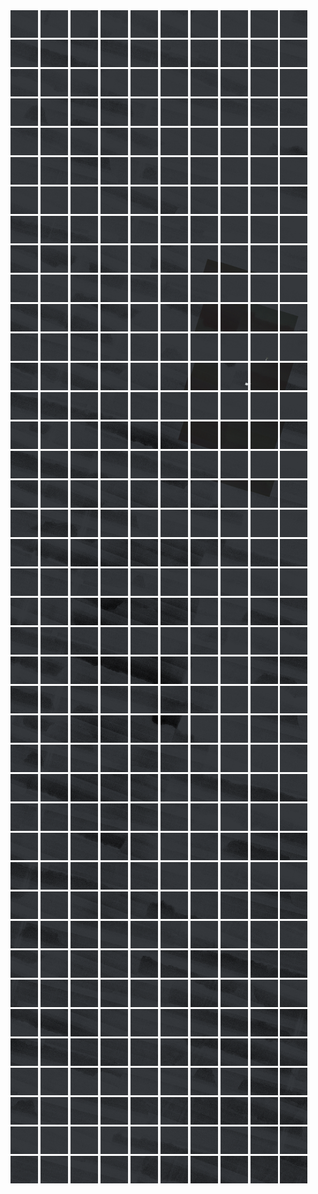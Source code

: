 <html>
<div>
<img src="https://github.com/HakkaTjakka/NL_TILE_MAP/blob/main/18/627/-1065/r.6270.-10650.png" height="44" width="44">
<img src="https://github.com/HakkaTjakka/NL_TILE_MAP/blob/main/18/627/-1065/r.6271.-10650.png" height="44" width="44">
<img src="https://github.com/HakkaTjakka/NL_TILE_MAP/blob/main/18/627/-1065/r.6272.-10650.png" height="44" width="44">
<img src="https://github.com/HakkaTjakka/NL_TILE_MAP/blob/main/18/627/-1065/r.6273.-10650.png" height="44" width="44">
<img src="https://github.com/HakkaTjakka/NL_TILE_MAP/blob/main/18/627/-1065/r.6274.-10650.png" height="44" width="44">
<img src="https://github.com/HakkaTjakka/NL_TILE_MAP/blob/main/18/627/-1065/r.6275.-10650.png" height="44" width="44">
<img src="https://github.com/HakkaTjakka/NL_TILE_MAP/blob/main/18/627/-1065/r.6276.-10650.png" height="44" width="44">
<img src="https://github.com/HakkaTjakka/NL_TILE_MAP/blob/main/18/627/-1065/r.6277.-10650.png" height="44" width="44">
<img src="https://github.com/HakkaTjakka/NL_TILE_MAP/blob/main/18/627/-1065/r.6278.-10650.png" height="44" width="44">
<img src="https://github.com/HakkaTjakka/NL_TILE_MAP/blob/main/18/627/-1065/r.6279.-10650.png" height="44" width="44">
<img src="https://github.com/HakkaTjakka/NL_TILE_MAP/blob/main/18/628/-1065/r.6280.-10650.png" height="44" width="44">
<img src="https://github.com/HakkaTjakka/NL_TILE_MAP/blob/main/18/628/-1065/r.6281.-10650.png" height="44" width="44">
<img src="https://github.com/HakkaTjakka/NL_TILE_MAP/blob/main/18/628/-1065/r.6282.-10650.png" height="44" width="44">
<img src="https://github.com/HakkaTjakka/NL_TILE_MAP/blob/main/18/628/-1065/r.6283.-10650.png" height="44" width="44">
<img src="https://github.com/HakkaTjakka/NL_TILE_MAP/blob/main/18/628/-1065/r.6284.-10650.png" height="44" width="44">
<img src="https://github.com/HakkaTjakka/NL_TILE_MAP/blob/main/18/628/-1065/r.6285.-10650.png" height="44" width="44">
<img src="https://github.com/HakkaTjakka/NL_TILE_MAP/blob/main/18/628/-1065/r.6286.-10650.png" height="44" width="44">
<img src="https://github.com/HakkaTjakka/NL_TILE_MAP/blob/main/18/628/-1065/r.6287.-10650.png" height="44" width="44">
<img src="https://github.com/HakkaTjakka/NL_TILE_MAP/blob/main/18/628/-1065/r.6288.-10650.png" height="44" width="44">
<img src="https://github.com/HakkaTjakka/NL_TILE_MAP/blob/main/18/628/-1065/r.6289.-10650.png" height="44" width="44">
<br>
<img src="https://github.com/HakkaTjakka/NL_TILE_MAP/blob/main/18/627/-1065/r.6270.-10649.png" height="44" width="44">
<img src="https://github.com/HakkaTjakka/NL_TILE_MAP/blob/main/18/627/-1065/r.6271.-10649.png" height="44" width="44">
<img src="https://github.com/HakkaTjakka/NL_TILE_MAP/blob/main/18/627/-1065/r.6272.-10649.png" height="44" width="44">
<img src="https://github.com/HakkaTjakka/NL_TILE_MAP/blob/main/18/627/-1065/r.6273.-10649.png" height="44" width="44">
<img src="https://github.com/HakkaTjakka/NL_TILE_MAP/blob/main/18/627/-1065/r.6274.-10649.png" height="44" width="44">
<img src="https://github.com/HakkaTjakka/NL_TILE_MAP/blob/main/18/627/-1065/r.6275.-10649.png" height="44" width="44">
<img src="https://github.com/HakkaTjakka/NL_TILE_MAP/blob/main/18/627/-1065/r.6276.-10649.png" height="44" width="44">
<img src="https://github.com/HakkaTjakka/NL_TILE_MAP/blob/main/18/627/-1065/r.6277.-10649.png" height="44" width="44">
<img src="https://github.com/HakkaTjakka/NL_TILE_MAP/blob/main/18/627/-1065/r.6278.-10649.png" height="44" width="44">
<img src="https://github.com/HakkaTjakka/NL_TILE_MAP/blob/main/18/627/-1065/r.6279.-10649.png" height="44" width="44">
<img src="https://github.com/HakkaTjakka/NL_TILE_MAP/blob/main/18/628/-1065/r.6280.-10649.png" height="44" width="44">
<img src="https://github.com/HakkaTjakka/NL_TILE_MAP/blob/main/18/628/-1065/r.6281.-10649.png" height="44" width="44">
<img src="https://github.com/HakkaTjakka/NL_TILE_MAP/blob/main/18/628/-1065/r.6282.-10649.png" height="44" width="44">
<img src="https://github.com/HakkaTjakka/NL_TILE_MAP/blob/main/18/628/-1065/r.6283.-10649.png" height="44" width="44">
<img src="https://github.com/HakkaTjakka/NL_TILE_MAP/blob/main/18/628/-1065/r.6284.-10649.png" height="44" width="44">
<img src="https://github.com/HakkaTjakka/NL_TILE_MAP/blob/main/18/628/-1065/r.6285.-10649.png" height="44" width="44">
<img src="https://github.com/HakkaTjakka/NL_TILE_MAP/blob/main/18/628/-1065/r.6286.-10649.png" height="44" width="44">
<img src="https://github.com/HakkaTjakka/NL_TILE_MAP/blob/main/18/628/-1065/r.6287.-10649.png" height="44" width="44">
<img src="https://github.com/HakkaTjakka/NL_TILE_MAP/blob/main/18/628/-1065/r.6288.-10649.png" height="44" width="44">
<img src="https://github.com/HakkaTjakka/NL_TILE_MAP/blob/main/18/628/-1065/r.6289.-10649.png" height="44" width="44">
<br>
<img src="https://github.com/HakkaTjakka/NL_TILE_MAP/blob/main/18/627/-1065/r.6270.-10648.png" height="44" width="44">
<img src="https://github.com/HakkaTjakka/NL_TILE_MAP/blob/main/18/627/-1065/r.6271.-10648.png" height="44" width="44">
<img src="https://github.com/HakkaTjakka/NL_TILE_MAP/blob/main/18/627/-1065/r.6272.-10648.png" height="44" width="44">
<img src="https://github.com/HakkaTjakka/NL_TILE_MAP/blob/main/18/627/-1065/r.6273.-10648.png" height="44" width="44">
<img src="https://github.com/HakkaTjakka/NL_TILE_MAP/blob/main/18/627/-1065/r.6274.-10648.png" height="44" width="44">
<img src="https://github.com/HakkaTjakka/NL_TILE_MAP/blob/main/18/627/-1065/r.6275.-10648.png" height="44" width="44">
<img src="https://github.com/HakkaTjakka/NL_TILE_MAP/blob/main/18/627/-1065/r.6276.-10648.png" height="44" width="44">
<img src="https://github.com/HakkaTjakka/NL_TILE_MAP/blob/main/18/627/-1065/r.6277.-10648.png" height="44" width="44">
<img src="https://github.com/HakkaTjakka/NL_TILE_MAP/blob/main/18/627/-1065/r.6278.-10648.png" height="44" width="44">
<img src="https://github.com/HakkaTjakka/NL_TILE_MAP/blob/main/18/627/-1065/r.6279.-10648.png" height="44" width="44">
<img src="https://github.com/HakkaTjakka/NL_TILE_MAP/blob/main/18/628/-1065/r.6280.-10648.png" height="44" width="44">
<img src="https://github.com/HakkaTjakka/NL_TILE_MAP/blob/main/18/628/-1065/r.6281.-10648.png" height="44" width="44">
<img src="https://github.com/HakkaTjakka/NL_TILE_MAP/blob/main/18/628/-1065/r.6282.-10648.png" height="44" width="44">
<img src="https://github.com/HakkaTjakka/NL_TILE_MAP/blob/main/18/628/-1065/r.6283.-10648.png" height="44" width="44">
<img src="https://github.com/HakkaTjakka/NL_TILE_MAP/blob/main/18/628/-1065/r.6284.-10648.png" height="44" width="44">
<img src="https://github.com/HakkaTjakka/NL_TILE_MAP/blob/main/18/628/-1065/r.6285.-10648.png" height="44" width="44">
<img src="https://github.com/HakkaTjakka/NL_TILE_MAP/blob/main/18/628/-1065/r.6286.-10648.png" height="44" width="44">
<img src="https://github.com/HakkaTjakka/NL_TILE_MAP/blob/main/18/628/-1065/r.6287.-10648.png" height="44" width="44">
<img src="https://github.com/HakkaTjakka/NL_TILE_MAP/blob/main/18/628/-1065/r.6288.-10648.png" height="44" width="44">
<img src="https://github.com/HakkaTjakka/NL_TILE_MAP/blob/main/18/628/-1065/r.6289.-10648.png" height="44" width="44">
<br>
<img src="https://github.com/HakkaTjakka/NL_TILE_MAP/blob/main/18/627/-1065/r.6270.-10647.png" height="44" width="44">
<img src="https://github.com/HakkaTjakka/NL_TILE_MAP/blob/main/18/627/-1065/r.6271.-10647.png" height="44" width="44">
<img src="https://github.com/HakkaTjakka/NL_TILE_MAP/blob/main/18/627/-1065/r.6272.-10647.png" height="44" width="44">
<img src="https://github.com/HakkaTjakka/NL_TILE_MAP/blob/main/18/627/-1065/r.6273.-10647.png" height="44" width="44">
<img src="https://github.com/HakkaTjakka/NL_TILE_MAP/blob/main/18/627/-1065/r.6274.-10647.png" height="44" width="44">
<img src="https://github.com/HakkaTjakka/NL_TILE_MAP/blob/main/18/627/-1065/r.6275.-10647.png" height="44" width="44">
<img src="https://github.com/HakkaTjakka/NL_TILE_MAP/blob/main/18/627/-1065/r.6276.-10647.png" height="44" width="44">
<img src="https://github.com/HakkaTjakka/NL_TILE_MAP/blob/main/18/627/-1065/r.6277.-10647.png" height="44" width="44">
<img src="https://github.com/HakkaTjakka/NL_TILE_MAP/blob/main/18/627/-1065/r.6278.-10647.png" height="44" width="44">
<img src="https://github.com/HakkaTjakka/NL_TILE_MAP/blob/main/18/627/-1065/r.6279.-10647.png" height="44" width="44">
<img src="https://github.com/HakkaTjakka/NL_TILE_MAP/blob/main/18/628/-1065/r.6280.-10647.png" height="44" width="44">
<img src="https://github.com/HakkaTjakka/NL_TILE_MAP/blob/main/18/628/-1065/r.6281.-10647.png" height="44" width="44">
<img src="https://github.com/HakkaTjakka/NL_TILE_MAP/blob/main/18/628/-1065/r.6282.-10647.png" height="44" width="44">
<img src="https://github.com/HakkaTjakka/NL_TILE_MAP/blob/main/18/628/-1065/r.6283.-10647.png" height="44" width="44">
<img src="https://github.com/HakkaTjakka/NL_TILE_MAP/blob/main/18/628/-1065/r.6284.-10647.png" height="44" width="44">
<img src="https://github.com/HakkaTjakka/NL_TILE_MAP/blob/main/18/628/-1065/r.6285.-10647.png" height="44" width="44">
<img src="https://github.com/HakkaTjakka/NL_TILE_MAP/blob/main/18/628/-1065/r.6286.-10647.png" height="44" width="44">
<img src="https://github.com/HakkaTjakka/NL_TILE_MAP/blob/main/18/628/-1065/r.6287.-10647.png" height="44" width="44">
<img src="https://github.com/HakkaTjakka/NL_TILE_MAP/blob/main/18/628/-1065/r.6288.-10647.png" height="44" width="44">
<img src="https://github.com/HakkaTjakka/NL_TILE_MAP/blob/main/18/628/-1065/r.6289.-10647.png" height="44" width="44">
<br>
<img src="https://github.com/HakkaTjakka/NL_TILE_MAP/blob/main/18/627/-1065/r.6270.-10646.png" height="44" width="44">
<img src="https://github.com/HakkaTjakka/NL_TILE_MAP/blob/main/18/627/-1065/r.6271.-10646.png" height="44" width="44">
<img src="https://github.com/HakkaTjakka/NL_TILE_MAP/blob/main/18/627/-1065/r.6272.-10646.png" height="44" width="44">
<img src="https://github.com/HakkaTjakka/NL_TILE_MAP/blob/main/18/627/-1065/r.6273.-10646.png" height="44" width="44">
<img src="https://github.com/HakkaTjakka/NL_TILE_MAP/blob/main/18/627/-1065/r.6274.-10646.png" height="44" width="44">
<img src="https://github.com/HakkaTjakka/NL_TILE_MAP/blob/main/18/627/-1065/r.6275.-10646.png" height="44" width="44">
<img src="https://github.com/HakkaTjakka/NL_TILE_MAP/blob/main/18/627/-1065/r.6276.-10646.png" height="44" width="44">
<img src="https://github.com/HakkaTjakka/NL_TILE_MAP/blob/main/18/627/-1065/r.6277.-10646.png" height="44" width="44">
<img src="https://github.com/HakkaTjakka/NL_TILE_MAP/blob/main/18/627/-1065/r.6278.-10646.png" height="44" width="44">
<img src="https://github.com/HakkaTjakka/NL_TILE_MAP/blob/main/18/627/-1065/r.6279.-10646.png" height="44" width="44">
<img src="https://github.com/HakkaTjakka/NL_TILE_MAP/blob/main/18/628/-1065/r.6280.-10646.png" height="44" width="44">
<img src="https://github.com/HakkaTjakka/NL_TILE_MAP/blob/main/18/628/-1065/r.6281.-10646.png" height="44" width="44">
<img src="https://github.com/HakkaTjakka/NL_TILE_MAP/blob/main/18/628/-1065/r.6282.-10646.png" height="44" width="44">
<img src="https://github.com/HakkaTjakka/NL_TILE_MAP/blob/main/18/628/-1065/r.6283.-10646.png" height="44" width="44">
<img src="https://github.com/HakkaTjakka/NL_TILE_MAP/blob/main/18/628/-1065/r.6284.-10646.png" height="44" width="44">
<img src="https://github.com/HakkaTjakka/NL_TILE_MAP/blob/main/18/628/-1065/r.6285.-10646.png" height="44" width="44">
<img src="https://github.com/HakkaTjakka/NL_TILE_MAP/blob/main/18/628/-1065/r.6286.-10646.png" height="44" width="44">
<img src="https://github.com/HakkaTjakka/NL_TILE_MAP/blob/main/18/628/-1065/r.6287.-10646.png" height="44" width="44">
<img src="https://github.com/HakkaTjakka/NL_TILE_MAP/blob/main/18/628/-1065/r.6288.-10646.png" height="44" width="44">
<img src="https://github.com/HakkaTjakka/NL_TILE_MAP/blob/main/18/628/-1065/r.6289.-10646.png" height="44" width="44">
<br>
<img src="https://github.com/HakkaTjakka/NL_TILE_MAP/blob/main/18/627/-1065/r.6270.-10645.png" height="44" width="44">
<img src="https://github.com/HakkaTjakka/NL_TILE_MAP/blob/main/18/627/-1065/r.6271.-10645.png" height="44" width="44">
<img src="https://github.com/HakkaTjakka/NL_TILE_MAP/blob/main/18/627/-1065/r.6272.-10645.png" height="44" width="44">
<img src="https://github.com/HakkaTjakka/NL_TILE_MAP/blob/main/18/627/-1065/r.6273.-10645.png" height="44" width="44">
<img src="https://github.com/HakkaTjakka/NL_TILE_MAP/blob/main/18/627/-1065/r.6274.-10645.png" height="44" width="44">
<img src="https://github.com/HakkaTjakka/NL_TILE_MAP/blob/main/18/627/-1065/r.6275.-10645.png" height="44" width="44">
<img src="https://github.com/HakkaTjakka/NL_TILE_MAP/blob/main/18/627/-1065/r.6276.-10645.png" height="44" width="44">
<img src="https://github.com/HakkaTjakka/NL_TILE_MAP/blob/main/18/627/-1065/r.6277.-10645.png" height="44" width="44">
<img src="https://github.com/HakkaTjakka/NL_TILE_MAP/blob/main/18/627/-1065/r.6278.-10645.png" height="44" width="44">
<img src="https://github.com/HakkaTjakka/NL_TILE_MAP/blob/main/18/627/-1065/r.6279.-10645.png" height="44" width="44">
<img src="https://github.com/HakkaTjakka/NL_TILE_MAP/blob/main/18/628/-1065/r.6280.-10645.png" height="44" width="44">
<img src="https://github.com/HakkaTjakka/NL_TILE_MAP/blob/main/18/628/-1065/r.6281.-10645.png" height="44" width="44">
<img src="https://github.com/HakkaTjakka/NL_TILE_MAP/blob/main/18/628/-1065/r.6282.-10645.png" height="44" width="44">
<img src="https://github.com/HakkaTjakka/NL_TILE_MAP/blob/main/18/628/-1065/r.6283.-10645.png" height="44" width="44">
<img src="https://github.com/HakkaTjakka/NL_TILE_MAP/blob/main/18/628/-1065/r.6284.-10645.png" height="44" width="44">
<img src="https://github.com/HakkaTjakka/NL_TILE_MAP/blob/main/18/628/-1065/r.6285.-10645.png" height="44" width="44">
<img src="https://github.com/HakkaTjakka/NL_TILE_MAP/blob/main/18/628/-1065/r.6286.-10645.png" height="44" width="44">
<img src="https://github.com/HakkaTjakka/NL_TILE_MAP/blob/main/18/628/-1065/r.6287.-10645.png" height="44" width="44">
<img src="https://github.com/HakkaTjakka/NL_TILE_MAP/blob/main/18/628/-1065/r.6288.-10645.png" height="44" width="44">
<img src="https://github.com/HakkaTjakka/NL_TILE_MAP/blob/main/18/628/-1065/r.6289.-10645.png" height="44" width="44">
<br>
<img src="https://github.com/HakkaTjakka/NL_TILE_MAP/blob/main/18/627/-1065/r.6270.-10644.png" height="44" width="44">
<img src="https://github.com/HakkaTjakka/NL_TILE_MAP/blob/main/18/627/-1065/r.6271.-10644.png" height="44" width="44">
<img src="https://github.com/HakkaTjakka/NL_TILE_MAP/blob/main/18/627/-1065/r.6272.-10644.png" height="44" width="44">
<img src="https://github.com/HakkaTjakka/NL_TILE_MAP/blob/main/18/627/-1065/r.6273.-10644.png" height="44" width="44">
<img src="https://github.com/HakkaTjakka/NL_TILE_MAP/blob/main/18/627/-1065/r.6274.-10644.png" height="44" width="44">
<img src="https://github.com/HakkaTjakka/NL_TILE_MAP/blob/main/18/627/-1065/r.6275.-10644.png" height="44" width="44">
<img src="https://github.com/HakkaTjakka/NL_TILE_MAP/blob/main/18/627/-1065/r.6276.-10644.png" height="44" width="44">
<img src="https://github.com/HakkaTjakka/NL_TILE_MAP/blob/main/18/627/-1065/r.6277.-10644.png" height="44" width="44">
<img src="https://github.com/HakkaTjakka/NL_TILE_MAP/blob/main/18/627/-1065/r.6278.-10644.png" height="44" width="44">
<img src="https://github.com/HakkaTjakka/NL_TILE_MAP/blob/main/18/627/-1065/r.6279.-10644.png" height="44" width="44">
<img src="https://github.com/HakkaTjakka/NL_TILE_MAP/blob/main/18/628/-1065/r.6280.-10644.png" height="44" width="44">
<img src="https://github.com/HakkaTjakka/NL_TILE_MAP/blob/main/18/628/-1065/r.6281.-10644.png" height="44" width="44">
<img src="https://github.com/HakkaTjakka/NL_TILE_MAP/blob/main/18/628/-1065/r.6282.-10644.png" height="44" width="44">
<img src="https://github.com/HakkaTjakka/NL_TILE_MAP/blob/main/18/628/-1065/r.6283.-10644.png" height="44" width="44">
<img src="https://github.com/HakkaTjakka/NL_TILE_MAP/blob/main/18/628/-1065/r.6284.-10644.png" height="44" width="44">
<img src="https://github.com/HakkaTjakka/NL_TILE_MAP/blob/main/18/628/-1065/r.6285.-10644.png" height="44" width="44">
<img src="https://github.com/HakkaTjakka/NL_TILE_MAP/blob/main/18/628/-1065/r.6286.-10644.png" height="44" width="44">
<img src="https://github.com/HakkaTjakka/NL_TILE_MAP/blob/main/18/628/-1065/r.6287.-10644.png" height="44" width="44">
<img src="https://github.com/HakkaTjakka/NL_TILE_MAP/blob/main/18/628/-1065/r.6288.-10644.png" height="44" width="44">
<img src="https://github.com/HakkaTjakka/NL_TILE_MAP/blob/main/18/628/-1065/r.6289.-10644.png" height="44" width="44">
<br>
<img src="https://github.com/HakkaTjakka/NL_TILE_MAP/blob/main/18/627/-1065/r.6270.-10643.png" height="44" width="44">
<img src="https://github.com/HakkaTjakka/NL_TILE_MAP/blob/main/18/627/-1065/r.6271.-10643.png" height="44" width="44">
<img src="https://github.com/HakkaTjakka/NL_TILE_MAP/blob/main/18/627/-1065/r.6272.-10643.png" height="44" width="44">
<img src="https://github.com/HakkaTjakka/NL_TILE_MAP/blob/main/18/627/-1065/r.6273.-10643.png" height="44" width="44">
<img src="https://github.com/HakkaTjakka/NL_TILE_MAP/blob/main/18/627/-1065/r.6274.-10643.png" height="44" width="44">
<img src="https://github.com/HakkaTjakka/NL_TILE_MAP/blob/main/18/627/-1065/r.6275.-10643.png" height="44" width="44">
<img src="https://github.com/HakkaTjakka/NL_TILE_MAP/blob/main/18/627/-1065/r.6276.-10643.png" height="44" width="44">
<img src="https://github.com/HakkaTjakka/NL_TILE_MAP/blob/main/18/627/-1065/r.6277.-10643.png" height="44" width="44">
<img src="https://github.com/HakkaTjakka/NL_TILE_MAP/blob/main/18/627/-1065/r.6278.-10643.png" height="44" width="44">
<img src="https://github.com/HakkaTjakka/NL_TILE_MAP/blob/main/18/627/-1065/r.6279.-10643.png" height="44" width="44">
<img src="https://github.com/HakkaTjakka/NL_TILE_MAP/blob/main/18/628/-1065/r.6280.-10643.png" height="44" width="44">
<img src="https://github.com/HakkaTjakka/NL_TILE_MAP/blob/main/18/628/-1065/r.6281.-10643.png" height="44" width="44">
<img src="https://github.com/HakkaTjakka/NL_TILE_MAP/blob/main/18/628/-1065/r.6282.-10643.png" height="44" width="44">
<img src="https://github.com/HakkaTjakka/NL_TILE_MAP/blob/main/18/628/-1065/r.6283.-10643.png" height="44" width="44">
<img src="https://github.com/HakkaTjakka/NL_TILE_MAP/blob/main/18/628/-1065/r.6284.-10643.png" height="44" width="44">
<img src="https://github.com/HakkaTjakka/NL_TILE_MAP/blob/main/18/628/-1065/r.6285.-10643.png" height="44" width="44">
<img src="https://github.com/HakkaTjakka/NL_TILE_MAP/blob/main/18/628/-1065/r.6286.-10643.png" height="44" width="44">
<img src="https://github.com/HakkaTjakka/NL_TILE_MAP/blob/main/18/628/-1065/r.6287.-10643.png" height="44" width="44">
<img src="https://github.com/HakkaTjakka/NL_TILE_MAP/blob/main/18/628/-1065/r.6288.-10643.png" height="44" width="44">
<img src="https://github.com/HakkaTjakka/NL_TILE_MAP/blob/main/18/628/-1065/r.6289.-10643.png" height="44" width="44">
<br>
<img src="https://github.com/HakkaTjakka/NL_TILE_MAP/blob/main/18/627/-1065/r.6270.-10642.png" height="44" width="44">
<img src="https://github.com/HakkaTjakka/NL_TILE_MAP/blob/main/18/627/-1065/r.6271.-10642.png" height="44" width="44">
<img src="https://github.com/HakkaTjakka/NL_TILE_MAP/blob/main/18/627/-1065/r.6272.-10642.png" height="44" width="44">
<img src="https://github.com/HakkaTjakka/NL_TILE_MAP/blob/main/18/627/-1065/r.6273.-10642.png" height="44" width="44">
<img src="https://github.com/HakkaTjakka/NL_TILE_MAP/blob/main/18/627/-1065/r.6274.-10642.png" height="44" width="44">
<img src="https://github.com/HakkaTjakka/NL_TILE_MAP/blob/main/18/627/-1065/r.6275.-10642.png" height="44" width="44">
<img src="https://github.com/HakkaTjakka/NL_TILE_MAP/blob/main/18/627/-1065/r.6276.-10642.png" height="44" width="44">
<img src="https://github.com/HakkaTjakka/NL_TILE_MAP/blob/main/18/627/-1065/r.6277.-10642.png" height="44" width="44">
<img src="https://github.com/HakkaTjakka/NL_TILE_MAP/blob/main/18/627/-1065/r.6278.-10642.png" height="44" width="44">
<img src="https://github.com/HakkaTjakka/NL_TILE_MAP/blob/main/18/627/-1065/r.6279.-10642.png" height="44" width="44">
<img src="https://github.com/HakkaTjakka/NL_TILE_MAP/blob/main/18/628/-1065/r.6280.-10642.png" height="44" width="44">
<img src="https://github.com/HakkaTjakka/NL_TILE_MAP/blob/main/18/628/-1065/r.6281.-10642.png" height="44" width="44">
<img src="https://github.com/HakkaTjakka/NL_TILE_MAP/blob/main/18/628/-1065/r.6282.-10642.png" height="44" width="44">
<img src="https://github.com/HakkaTjakka/NL_TILE_MAP/blob/main/18/628/-1065/r.6283.-10642.png" height="44" width="44">
<img src="https://github.com/HakkaTjakka/NL_TILE_MAP/blob/main/18/628/-1065/r.6284.-10642.png" height="44" width="44">
<img src="https://github.com/HakkaTjakka/NL_TILE_MAP/blob/main/18/628/-1065/r.6285.-10642.png" height="44" width="44">
<img src="https://github.com/HakkaTjakka/NL_TILE_MAP/blob/main/18/628/-1065/r.6286.-10642.png" height="44" width="44">
<img src="https://github.com/HakkaTjakka/NL_TILE_MAP/blob/main/18/628/-1065/r.6287.-10642.png" height="44" width="44">
<img src="https://github.com/HakkaTjakka/NL_TILE_MAP/blob/main/18/628/-1065/r.6288.-10642.png" height="44" width="44">
<img src="https://github.com/HakkaTjakka/NL_TILE_MAP/blob/main/18/628/-1065/r.6289.-10642.png" height="44" width="44">
<br>
<img src="https://github.com/HakkaTjakka/NL_TILE_MAP/blob/main/18/627/-1065/r.6270.-10641.png" height="44" width="44">
<img src="https://github.com/HakkaTjakka/NL_TILE_MAP/blob/main/18/627/-1065/r.6271.-10641.png" height="44" width="44">
<img src="https://github.com/HakkaTjakka/NL_TILE_MAP/blob/main/18/627/-1065/r.6272.-10641.png" height="44" width="44">
<img src="https://github.com/HakkaTjakka/NL_TILE_MAP/blob/main/18/627/-1065/r.6273.-10641.png" height="44" width="44">
<img src="https://github.com/HakkaTjakka/NL_TILE_MAP/blob/main/18/627/-1065/r.6274.-10641.png" height="44" width="44">
<img src="https://github.com/HakkaTjakka/NL_TILE_MAP/blob/main/18/627/-1065/r.6275.-10641.png" height="44" width="44">
<img src="https://github.com/HakkaTjakka/NL_TILE_MAP/blob/main/18/627/-1065/r.6276.-10641.png" height="44" width="44">
<img src="https://github.com/HakkaTjakka/NL_TILE_MAP/blob/main/18/627/-1065/r.6277.-10641.png" height="44" width="44">
<img src="https://github.com/HakkaTjakka/NL_TILE_MAP/blob/main/18/627/-1065/r.6278.-10641.png" height="44" width="44">
<img src="https://github.com/HakkaTjakka/NL_TILE_MAP/blob/main/18/627/-1065/r.6279.-10641.png" height="44" width="44">
<img src="https://github.com/HakkaTjakka/NL_TILE_MAP/blob/main/18/628/-1065/r.6280.-10641.png" height="44" width="44">
<img src="https://github.com/HakkaTjakka/NL_TILE_MAP/blob/main/18/628/-1065/r.6281.-10641.png" height="44" width="44">
<img src="https://github.com/HakkaTjakka/NL_TILE_MAP/blob/main/18/628/-1065/r.6282.-10641.png" height="44" width="44">
<img src="https://github.com/HakkaTjakka/NL_TILE_MAP/blob/main/18/628/-1065/r.6283.-10641.png" height="44" width="44">
<img src="https://github.com/HakkaTjakka/NL_TILE_MAP/blob/main/18/628/-1065/r.6284.-10641.png" height="44" width="44">
<img src="https://github.com/HakkaTjakka/NL_TILE_MAP/blob/main/18/628/-1065/r.6285.-10641.png" height="44" width="44">
<img src="https://github.com/HakkaTjakka/NL_TILE_MAP/blob/main/18/628/-1065/r.6286.-10641.png" height="44" width="44">
<img src="https://github.com/HakkaTjakka/NL_TILE_MAP/blob/main/18/628/-1065/r.6287.-10641.png" height="44" width="44">
<img src="https://github.com/HakkaTjakka/NL_TILE_MAP/blob/main/18/628/-1065/r.6288.-10641.png" height="44" width="44">
<img src="https://github.com/HakkaTjakka/NL_TILE_MAP/blob/main/18/628/-1065/r.6289.-10641.png" height="44" width="44">
<br>
<img src="https://github.com/HakkaTjakka/NL_TILE_MAP/blob/main/18/627/-1064/r.6270.-10640.png" height="44" width="44">
<img src="https://github.com/HakkaTjakka/NL_TILE_MAP/blob/main/18/627/-1064/r.6271.-10640.png" height="44" width="44">
<img src="https://github.com/HakkaTjakka/NL_TILE_MAP/blob/main/18/627/-1064/r.6272.-10640.png" height="44" width="44">
<img src="https://github.com/HakkaTjakka/NL_TILE_MAP/blob/main/18/627/-1064/r.6273.-10640.png" height="44" width="44">
<img src="https://github.com/HakkaTjakka/NL_TILE_MAP/blob/main/18/627/-1064/r.6274.-10640.png" height="44" width="44">
<img src="https://github.com/HakkaTjakka/NL_TILE_MAP/blob/main/18/627/-1064/r.6275.-10640.png" height="44" width="44">
<img src="https://github.com/HakkaTjakka/NL_TILE_MAP/blob/main/18/627/-1064/r.6276.-10640.png" height="44" width="44">
<img src="https://github.com/HakkaTjakka/NL_TILE_MAP/blob/main/18/627/-1064/r.6277.-10640.png" height="44" width="44">
<img src="https://github.com/HakkaTjakka/NL_TILE_MAP/blob/main/18/627/-1064/r.6278.-10640.png" height="44" width="44">
<img src="https://github.com/HakkaTjakka/NL_TILE_MAP/blob/main/18/627/-1064/r.6279.-10640.png" height="44" width="44">
<img src="https://github.com/HakkaTjakka/NL_TILE_MAP/blob/main/18/628/-1064/r.6280.-10640.png" height="44" width="44">
<img src="https://github.com/HakkaTjakka/NL_TILE_MAP/blob/main/18/628/-1064/r.6281.-10640.png" height="44" width="44">
<img src="https://github.com/HakkaTjakka/NL_TILE_MAP/blob/main/18/628/-1064/r.6282.-10640.png" height="44" width="44">
<img src="https://github.com/HakkaTjakka/NL_TILE_MAP/blob/main/18/628/-1064/r.6283.-10640.png" height="44" width="44">
<img src="https://github.com/HakkaTjakka/NL_TILE_MAP/blob/main/18/628/-1064/r.6284.-10640.png" height="44" width="44">
<img src="https://github.com/HakkaTjakka/NL_TILE_MAP/blob/main/18/628/-1064/r.6285.-10640.png" height="44" width="44">
<img src="https://github.com/HakkaTjakka/NL_TILE_MAP/blob/main/18/628/-1064/r.6286.-10640.png" height="44" width="44">
<img src="https://github.com/HakkaTjakka/NL_TILE_MAP/blob/main/18/628/-1064/r.6287.-10640.png" height="44" width="44">
<img src="https://github.com/HakkaTjakka/NL_TILE_MAP/blob/main/18/628/-1064/r.6288.-10640.png" height="44" width="44">
<img src="https://github.com/HakkaTjakka/NL_TILE_MAP/blob/main/18/628/-1064/r.6289.-10640.png" height="44" width="44">
<br>
<img src="https://github.com/HakkaTjakka/NL_TILE_MAP/blob/main/18/627/-1064/r.6270.-10639.png" height="44" width="44">
<img src="https://github.com/HakkaTjakka/NL_TILE_MAP/blob/main/18/627/-1064/r.6271.-10639.png" height="44" width="44">
<img src="https://github.com/HakkaTjakka/NL_TILE_MAP/blob/main/18/627/-1064/r.6272.-10639.png" height="44" width="44">
<img src="https://github.com/HakkaTjakka/NL_TILE_MAP/blob/main/18/627/-1064/r.6273.-10639.png" height="44" width="44">
<img src="https://github.com/HakkaTjakka/NL_TILE_MAP/blob/main/18/627/-1064/r.6274.-10639.png" height="44" width="44">
<img src="https://github.com/HakkaTjakka/NL_TILE_MAP/blob/main/18/627/-1064/r.6275.-10639.png" height="44" width="44">
<img src="https://github.com/HakkaTjakka/NL_TILE_MAP/blob/main/18/627/-1064/r.6276.-10639.png" height="44" width="44">
<img src="https://github.com/HakkaTjakka/NL_TILE_MAP/blob/main/18/627/-1064/r.6277.-10639.png" height="44" width="44">
<img src="https://github.com/HakkaTjakka/NL_TILE_MAP/blob/main/18/627/-1064/r.6278.-10639.png" height="44" width="44">
<img src="https://github.com/HakkaTjakka/NL_TILE_MAP/blob/main/18/627/-1064/r.6279.-10639.png" height="44" width="44">
<img src="https://github.com/HakkaTjakka/NL_TILE_MAP/blob/main/18/628/-1064/r.6280.-10639.png" height="44" width="44">
<img src="https://github.com/HakkaTjakka/NL_TILE_MAP/blob/main/18/628/-1064/r.6281.-10639.png" height="44" width="44">
<img src="https://github.com/HakkaTjakka/NL_TILE_MAP/blob/main/18/628/-1064/r.6282.-10639.png" height="44" width="44">
<img src="https://github.com/HakkaTjakka/NL_TILE_MAP/blob/main/18/628/-1064/r.6283.-10639.png" height="44" width="44">
<img src="https://github.com/HakkaTjakka/NL_TILE_MAP/blob/main/18/628/-1064/r.6284.-10639.png" height="44" width="44">
<img src="https://github.com/HakkaTjakka/NL_TILE_MAP/blob/main/18/628/-1064/r.6285.-10639.png" height="44" width="44">
<img src="https://github.com/HakkaTjakka/NL_TILE_MAP/blob/main/18/628/-1064/r.6286.-10639.png" height="44" width="44">
<img src="https://github.com/HakkaTjakka/NL_TILE_MAP/blob/main/18/628/-1064/r.6287.-10639.png" height="44" width="44">
<img src="https://github.com/HakkaTjakka/NL_TILE_MAP/blob/main/18/628/-1064/r.6288.-10639.png" height="44" width="44">
<img src="https://github.com/HakkaTjakka/NL_TILE_MAP/blob/main/18/628/-1064/r.6289.-10639.png" height="44" width="44">
<br>
<img src="https://github.com/HakkaTjakka/NL_TILE_MAP/blob/main/18/627/-1064/r.6270.-10638.png" height="44" width="44">
<img src="https://github.com/HakkaTjakka/NL_TILE_MAP/blob/main/18/627/-1064/r.6271.-10638.png" height="44" width="44">
<img src="https://github.com/HakkaTjakka/NL_TILE_MAP/blob/main/18/627/-1064/r.6272.-10638.png" height="44" width="44">
<img src="https://github.com/HakkaTjakka/NL_TILE_MAP/blob/main/18/627/-1064/r.6273.-10638.png" height="44" width="44">
<img src="https://github.com/HakkaTjakka/NL_TILE_MAP/blob/main/18/627/-1064/r.6274.-10638.png" height="44" width="44">
<img src="https://github.com/HakkaTjakka/NL_TILE_MAP/blob/main/18/627/-1064/r.6275.-10638.png" height="44" width="44">
<img src="https://github.com/HakkaTjakka/NL_TILE_MAP/blob/main/18/627/-1064/r.6276.-10638.png" height="44" width="44">
<img src="https://github.com/HakkaTjakka/NL_TILE_MAP/blob/main/18/627/-1064/r.6277.-10638.png" height="44" width="44">
<img src="https://github.com/HakkaTjakka/NL_TILE_MAP/blob/main/18/627/-1064/r.6278.-10638.png" height="44" width="44">
<img src="https://github.com/HakkaTjakka/NL_TILE_MAP/blob/main/18/627/-1064/r.6279.-10638.png" height="44" width="44">
<img src="https://github.com/HakkaTjakka/NL_TILE_MAP/blob/main/18/628/-1064/r.6280.-10638.png" height="44" width="44">
<img src="https://github.com/HakkaTjakka/NL_TILE_MAP/blob/main/18/628/-1064/r.6281.-10638.png" height="44" width="44">
<img src="https://github.com/HakkaTjakka/NL_TILE_MAP/blob/main/18/628/-1064/r.6282.-10638.png" height="44" width="44">
<img src="https://github.com/HakkaTjakka/NL_TILE_MAP/blob/main/18/628/-1064/r.6283.-10638.png" height="44" width="44">
<img src="https://github.com/HakkaTjakka/NL_TILE_MAP/blob/main/18/628/-1064/r.6284.-10638.png" height="44" width="44">
<img src="https://github.com/HakkaTjakka/NL_TILE_MAP/blob/main/18/628/-1064/r.6285.-10638.png" height="44" width="44">
<img src="https://github.com/HakkaTjakka/NL_TILE_MAP/blob/main/18/628/-1064/r.6286.-10638.png" height="44" width="44">
<img src="https://github.com/HakkaTjakka/NL_TILE_MAP/blob/main/18/628/-1064/r.6287.-10638.png" height="44" width="44">
<img src="https://github.com/HakkaTjakka/NL_TILE_MAP/blob/main/18/628/-1064/r.6288.-10638.png" height="44" width="44">
<img src="https://github.com/HakkaTjakka/NL_TILE_MAP/blob/main/18/628/-1064/r.6289.-10638.png" height="44" width="44">
<br>
<img src="https://github.com/HakkaTjakka/NL_TILE_MAP/blob/main/18/627/-1064/r.6270.-10637.png" height="44" width="44">
<img src="https://github.com/HakkaTjakka/NL_TILE_MAP/blob/main/18/627/-1064/r.6271.-10637.png" height="44" width="44">
<img src="https://github.com/HakkaTjakka/NL_TILE_MAP/blob/main/18/627/-1064/r.6272.-10637.png" height="44" width="44">
<img src="https://github.com/HakkaTjakka/NL_TILE_MAP/blob/main/18/627/-1064/r.6273.-10637.png" height="44" width="44">
<img src="https://github.com/HakkaTjakka/NL_TILE_MAP/blob/main/18/627/-1064/r.6274.-10637.png" height="44" width="44">
<img src="https://github.com/HakkaTjakka/NL_TILE_MAP/blob/main/18/627/-1064/r.6275.-10637.png" height="44" width="44">
<img src="https://github.com/HakkaTjakka/NL_TILE_MAP/blob/main/18/627/-1064/r.6276.-10637.png" height="44" width="44">
<img src="https://github.com/HakkaTjakka/NL_TILE_MAP/blob/main/18/627/-1064/r.6277.-10637.png" height="44" width="44">
<img src="https://github.com/HakkaTjakka/NL_TILE_MAP/blob/main/18/627/-1064/r.6278.-10637.png" height="44" width="44">
<img src="https://github.com/HakkaTjakka/NL_TILE_MAP/blob/main/18/627/-1064/r.6279.-10637.png" height="44" width="44">
<img src="https://github.com/HakkaTjakka/NL_TILE_MAP/blob/main/18/628/-1064/r.6280.-10637.png" height="44" width="44">
<img src="https://github.com/HakkaTjakka/NL_TILE_MAP/blob/main/18/628/-1064/r.6281.-10637.png" height="44" width="44">
<img src="https://github.com/HakkaTjakka/NL_TILE_MAP/blob/main/18/628/-1064/r.6282.-10637.png" height="44" width="44">
<img src="https://github.com/HakkaTjakka/NL_TILE_MAP/blob/main/18/628/-1064/r.6283.-10637.png" height="44" width="44">
<img src="https://github.com/HakkaTjakka/NL_TILE_MAP/blob/main/18/628/-1064/r.6284.-10637.png" height="44" width="44">
<img src="https://github.com/HakkaTjakka/NL_TILE_MAP/blob/main/18/628/-1064/r.6285.-10637.png" height="44" width="44">
<img src="https://github.com/HakkaTjakka/NL_TILE_MAP/blob/main/18/628/-1064/r.6286.-10637.png" height="44" width="44">
<img src="https://github.com/HakkaTjakka/NL_TILE_MAP/blob/main/18/628/-1064/r.6287.-10637.png" height="44" width="44">
<img src="https://github.com/HakkaTjakka/NL_TILE_MAP/blob/main/18/628/-1064/r.6288.-10637.png" height="44" width="44">
<img src="https://github.com/HakkaTjakka/NL_TILE_MAP/blob/main/18/628/-1064/r.6289.-10637.png" height="44" width="44">
<br>
<img src="https://github.com/HakkaTjakka/NL_TILE_MAP/blob/main/18/627/-1064/r.6270.-10636.png" height="44" width="44">
<img src="https://github.com/HakkaTjakka/NL_TILE_MAP/blob/main/18/627/-1064/r.6271.-10636.png" height="44" width="44">
<img src="https://github.com/HakkaTjakka/NL_TILE_MAP/blob/main/18/627/-1064/r.6272.-10636.png" height="44" width="44">
<img src="https://github.com/HakkaTjakka/NL_TILE_MAP/blob/main/18/627/-1064/r.6273.-10636.png" height="44" width="44">
<img src="https://github.com/HakkaTjakka/NL_TILE_MAP/blob/main/18/627/-1064/r.6274.-10636.png" height="44" width="44">
<img src="https://github.com/HakkaTjakka/NL_TILE_MAP/blob/main/18/627/-1064/r.6275.-10636.png" height="44" width="44">
<img src="https://github.com/HakkaTjakka/NL_TILE_MAP/blob/main/18/627/-1064/r.6276.-10636.png" height="44" width="44">
<img src="https://github.com/HakkaTjakka/NL_TILE_MAP/blob/main/18/627/-1064/r.6277.-10636.png" height="44" width="44">
<img src="https://github.com/HakkaTjakka/NL_TILE_MAP/blob/main/18/627/-1064/r.6278.-10636.png" height="44" width="44">
<img src="https://github.com/HakkaTjakka/NL_TILE_MAP/blob/main/18/627/-1064/r.6279.-10636.png" height="44" width="44">
<img src="https://github.com/HakkaTjakka/NL_TILE_MAP/blob/main/18/628/-1064/r.6280.-10636.png" height="44" width="44">
<img src="https://github.com/HakkaTjakka/NL_TILE_MAP/blob/main/18/628/-1064/r.6281.-10636.png" height="44" width="44">
<img src="https://github.com/HakkaTjakka/NL_TILE_MAP/blob/main/18/628/-1064/r.6282.-10636.png" height="44" width="44">
<img src="https://github.com/HakkaTjakka/NL_TILE_MAP/blob/main/18/628/-1064/r.6283.-10636.png" height="44" width="44">
<img src="https://github.com/HakkaTjakka/NL_TILE_MAP/blob/main/18/628/-1064/r.6284.-10636.png" height="44" width="44">
<img src="https://github.com/HakkaTjakka/NL_TILE_MAP/blob/main/18/628/-1064/r.6285.-10636.png" height="44" width="44">
<img src="https://github.com/HakkaTjakka/NL_TILE_MAP/blob/main/18/628/-1064/r.6286.-10636.png" height="44" width="44">
<img src="https://github.com/HakkaTjakka/NL_TILE_MAP/blob/main/18/628/-1064/r.6287.-10636.png" height="44" width="44">
<img src="https://github.com/HakkaTjakka/NL_TILE_MAP/blob/main/18/628/-1064/r.6288.-10636.png" height="44" width="44">
<img src="https://github.com/HakkaTjakka/NL_TILE_MAP/blob/main/18/628/-1064/r.6289.-10636.png" height="44" width="44">
<br>
<img src="https://github.com/HakkaTjakka/NL_TILE_MAP/blob/main/18/627/-1064/r.6270.-10635.png" height="44" width="44">
<img src="https://github.com/HakkaTjakka/NL_TILE_MAP/blob/main/18/627/-1064/r.6271.-10635.png" height="44" width="44">
<img src="https://github.com/HakkaTjakka/NL_TILE_MAP/blob/main/18/627/-1064/r.6272.-10635.png" height="44" width="44">
<img src="https://github.com/HakkaTjakka/NL_TILE_MAP/blob/main/18/627/-1064/r.6273.-10635.png" height="44" width="44">
<img src="https://github.com/HakkaTjakka/NL_TILE_MAP/blob/main/18/627/-1064/r.6274.-10635.png" height="44" width="44">
<img src="https://github.com/HakkaTjakka/NL_TILE_MAP/blob/main/18/627/-1064/r.6275.-10635.png" height="44" width="44">
<img src="https://github.com/HakkaTjakka/NL_TILE_MAP/blob/main/18/627/-1064/r.6276.-10635.png" height="44" width="44">
<img src="https://github.com/HakkaTjakka/NL_TILE_MAP/blob/main/18/627/-1064/r.6277.-10635.png" height="44" width="44">
<img src="https://github.com/HakkaTjakka/NL_TILE_MAP/blob/main/18/627/-1064/r.6278.-10635.png" height="44" width="44">
<img src="https://github.com/HakkaTjakka/NL_TILE_MAP/blob/main/18/627/-1064/r.6279.-10635.png" height="44" width="44">
<img src="https://github.com/HakkaTjakka/NL_TILE_MAP/blob/main/18/628/-1064/r.6280.-10635.png" height="44" width="44">
<img src="https://github.com/HakkaTjakka/NL_TILE_MAP/blob/main/18/628/-1064/r.6281.-10635.png" height="44" width="44">
<img src="https://github.com/HakkaTjakka/NL_TILE_MAP/blob/main/18/628/-1064/r.6282.-10635.png" height="44" width="44">
<img src="https://github.com/HakkaTjakka/NL_TILE_MAP/blob/main/18/628/-1064/r.6283.-10635.png" height="44" width="44">
<img src="https://github.com/HakkaTjakka/NL_TILE_MAP/blob/main/18/628/-1064/r.6284.-10635.png" height="44" width="44">
<img src="https://github.com/HakkaTjakka/NL_TILE_MAP/blob/main/18/628/-1064/r.6285.-10635.png" height="44" width="44">
<img src="https://github.com/HakkaTjakka/NL_TILE_MAP/blob/main/18/628/-1064/r.6286.-10635.png" height="44" width="44">
<img src="https://github.com/HakkaTjakka/NL_TILE_MAP/blob/main/18/628/-1064/r.6287.-10635.png" height="44" width="44">
<img src="https://github.com/HakkaTjakka/NL_TILE_MAP/blob/main/18/628/-1064/r.6288.-10635.png" height="44" width="44">
<img src="https://github.com/HakkaTjakka/NL_TILE_MAP/blob/main/18/628/-1064/r.6289.-10635.png" height="44" width="44">
<br>
<img src="https://github.com/HakkaTjakka/NL_TILE_MAP/blob/main/18/627/-1064/r.6270.-10634.png" height="44" width="44">
<img src="https://github.com/HakkaTjakka/NL_TILE_MAP/blob/main/18/627/-1064/r.6271.-10634.png" height="44" width="44">
<img src="https://github.com/HakkaTjakka/NL_TILE_MAP/blob/main/18/627/-1064/r.6272.-10634.png" height="44" width="44">
<img src="https://github.com/HakkaTjakka/NL_TILE_MAP/blob/main/18/627/-1064/r.6273.-10634.png" height="44" width="44">
<img src="https://github.com/HakkaTjakka/NL_TILE_MAP/blob/main/18/627/-1064/r.6274.-10634.png" height="44" width="44">
<img src="https://github.com/HakkaTjakka/NL_TILE_MAP/blob/main/18/627/-1064/r.6275.-10634.png" height="44" width="44">
<img src="https://github.com/HakkaTjakka/NL_TILE_MAP/blob/main/18/627/-1064/r.6276.-10634.png" height="44" width="44">
<img src="https://github.com/HakkaTjakka/NL_TILE_MAP/blob/main/18/627/-1064/r.6277.-10634.png" height="44" width="44">
<img src="https://github.com/HakkaTjakka/NL_TILE_MAP/blob/main/18/627/-1064/r.6278.-10634.png" height="44" width="44">
<img src="https://github.com/HakkaTjakka/NL_TILE_MAP/blob/main/18/627/-1064/r.6279.-10634.png" height="44" width="44">
<img src="https://github.com/HakkaTjakka/NL_TILE_MAP/blob/main/18/628/-1064/r.6280.-10634.png" height="44" width="44">
<img src="https://github.com/HakkaTjakka/NL_TILE_MAP/blob/main/18/628/-1064/r.6281.-10634.png" height="44" width="44">
<img src="https://github.com/HakkaTjakka/NL_TILE_MAP/blob/main/18/628/-1064/r.6282.-10634.png" height="44" width="44">
<img src="https://github.com/HakkaTjakka/NL_TILE_MAP/blob/main/18/628/-1064/r.6283.-10634.png" height="44" width="44">
<img src="https://github.com/HakkaTjakka/NL_TILE_MAP/blob/main/18/628/-1064/r.6284.-10634.png" height="44" width="44">
<img src="https://github.com/HakkaTjakka/NL_TILE_MAP/blob/main/18/628/-1064/r.6285.-10634.png" height="44" width="44">
<img src="https://github.com/HakkaTjakka/NL_TILE_MAP/blob/main/18/628/-1064/r.6286.-10634.png" height="44" width="44">
<img src="https://github.com/HakkaTjakka/NL_TILE_MAP/blob/main/18/628/-1064/r.6287.-10634.png" height="44" width="44">
<img src="https://github.com/HakkaTjakka/NL_TILE_MAP/blob/main/18/628/-1064/r.6288.-10634.png" height="44" width="44">
<img src="https://github.com/HakkaTjakka/NL_TILE_MAP/blob/main/18/628/-1064/r.6289.-10634.png" height="44" width="44">
<br>
<img src="https://github.com/HakkaTjakka/NL_TILE_MAP/blob/main/18/627/-1064/r.6270.-10633.png" height="44" width="44">
<img src="https://github.com/HakkaTjakka/NL_TILE_MAP/blob/main/18/627/-1064/r.6271.-10633.png" height="44" width="44">
<img src="https://github.com/HakkaTjakka/NL_TILE_MAP/blob/main/18/627/-1064/r.6272.-10633.png" height="44" width="44">
<img src="https://github.com/HakkaTjakka/NL_TILE_MAP/blob/main/18/627/-1064/r.6273.-10633.png" height="44" width="44">
<img src="https://github.com/HakkaTjakka/NL_TILE_MAP/blob/main/18/627/-1064/r.6274.-10633.png" height="44" width="44">
<img src="https://github.com/HakkaTjakka/NL_TILE_MAP/blob/main/18/627/-1064/r.6275.-10633.png" height="44" width="44">
<img src="https://github.com/HakkaTjakka/NL_TILE_MAP/blob/main/18/627/-1064/r.6276.-10633.png" height="44" width="44">
<img src="https://github.com/HakkaTjakka/NL_TILE_MAP/blob/main/18/627/-1064/r.6277.-10633.png" height="44" width="44">
<img src="https://github.com/HakkaTjakka/NL_TILE_MAP/blob/main/18/627/-1064/r.6278.-10633.png" height="44" width="44">
<img src="https://github.com/HakkaTjakka/NL_TILE_MAP/blob/main/18/627/-1064/r.6279.-10633.png" height="44" width="44">
<img src="https://github.com/HakkaTjakka/NL_TILE_MAP/blob/main/18/628/-1064/r.6280.-10633.png" height="44" width="44">
<img src="https://github.com/HakkaTjakka/NL_TILE_MAP/blob/main/18/628/-1064/r.6281.-10633.png" height="44" width="44">
<img src="https://github.com/HakkaTjakka/NL_TILE_MAP/blob/main/18/628/-1064/r.6282.-10633.png" height="44" width="44">
<img src="https://github.com/HakkaTjakka/NL_TILE_MAP/blob/main/18/628/-1064/r.6283.-10633.png" height="44" width="44">
<img src="https://github.com/HakkaTjakka/NL_TILE_MAP/blob/main/18/628/-1064/r.6284.-10633.png" height="44" width="44">
<img src="https://github.com/HakkaTjakka/NL_TILE_MAP/blob/main/18/628/-1064/r.6285.-10633.png" height="44" width="44">
<img src="https://github.com/HakkaTjakka/NL_TILE_MAP/blob/main/18/628/-1064/r.6286.-10633.png" height="44" width="44">
<img src="https://github.com/HakkaTjakka/NL_TILE_MAP/blob/main/18/628/-1064/r.6287.-10633.png" height="44" width="44">
<img src="https://github.com/HakkaTjakka/NL_TILE_MAP/blob/main/18/628/-1064/r.6288.-10633.png" height="44" width="44">
<img src="https://github.com/HakkaTjakka/NL_TILE_MAP/blob/main/18/628/-1064/r.6289.-10633.png" height="44" width="44">
<br>
<img src="https://github.com/HakkaTjakka/NL_TILE_MAP/blob/main/18/627/-1064/r.6270.-10632.png" height="44" width="44">
<img src="https://github.com/HakkaTjakka/NL_TILE_MAP/blob/main/18/627/-1064/r.6271.-10632.png" height="44" width="44">
<img src="https://github.com/HakkaTjakka/NL_TILE_MAP/blob/main/18/627/-1064/r.6272.-10632.png" height="44" width="44">
<img src="https://github.com/HakkaTjakka/NL_TILE_MAP/blob/main/18/627/-1064/r.6273.-10632.png" height="44" width="44">
<img src="https://github.com/HakkaTjakka/NL_TILE_MAP/blob/main/18/627/-1064/r.6274.-10632.png" height="44" width="44">
<img src="https://github.com/HakkaTjakka/NL_TILE_MAP/blob/main/18/627/-1064/r.6275.-10632.png" height="44" width="44">
<img src="https://github.com/HakkaTjakka/NL_TILE_MAP/blob/main/18/627/-1064/r.6276.-10632.png" height="44" width="44">
<img src="https://github.com/HakkaTjakka/NL_TILE_MAP/blob/main/18/627/-1064/r.6277.-10632.png" height="44" width="44">
<img src="https://github.com/HakkaTjakka/NL_TILE_MAP/blob/main/18/627/-1064/r.6278.-10632.png" height="44" width="44">
<img src="https://github.com/HakkaTjakka/NL_TILE_MAP/blob/main/18/627/-1064/r.6279.-10632.png" height="44" width="44">
<img src="https://github.com/HakkaTjakka/NL_TILE_MAP/blob/main/18/628/-1064/r.6280.-10632.png" height="44" width="44">
<img src="https://github.com/HakkaTjakka/NL_TILE_MAP/blob/main/18/628/-1064/r.6281.-10632.png" height="44" width="44">
<img src="https://github.com/HakkaTjakka/NL_TILE_MAP/blob/main/18/628/-1064/r.6282.-10632.png" height="44" width="44">
<img src="https://github.com/HakkaTjakka/NL_TILE_MAP/blob/main/18/628/-1064/r.6283.-10632.png" height="44" width="44">
<img src="https://github.com/HakkaTjakka/NL_TILE_MAP/blob/main/18/628/-1064/r.6284.-10632.png" height="44" width="44">
<img src="https://github.com/HakkaTjakka/NL_TILE_MAP/blob/main/18/628/-1064/r.6285.-10632.png" height="44" width="44">
<img src="https://github.com/HakkaTjakka/NL_TILE_MAP/blob/main/18/628/-1064/r.6286.-10632.png" height="44" width="44">
<img src="https://github.com/HakkaTjakka/NL_TILE_MAP/blob/main/18/628/-1064/r.6287.-10632.png" height="44" width="44">
<img src="https://github.com/HakkaTjakka/NL_TILE_MAP/blob/main/18/628/-1064/r.6288.-10632.png" height="44" width="44">
<img src="https://github.com/HakkaTjakka/NL_TILE_MAP/blob/main/18/628/-1064/r.6289.-10632.png" height="44" width="44">
<br>
<img src="https://github.com/HakkaTjakka/NL_TILE_MAP/blob/main/18/627/-1064/r.6270.-10631.png" height="44" width="44">
<img src="https://github.com/HakkaTjakka/NL_TILE_MAP/blob/main/18/627/-1064/r.6271.-10631.png" height="44" width="44">
<img src="https://github.com/HakkaTjakka/NL_TILE_MAP/blob/main/18/627/-1064/r.6272.-10631.png" height="44" width="44">
<img src="https://github.com/HakkaTjakka/NL_TILE_MAP/blob/main/18/627/-1064/r.6273.-10631.png" height="44" width="44">
<img src="https://github.com/HakkaTjakka/NL_TILE_MAP/blob/main/18/627/-1064/r.6274.-10631.png" height="44" width="44">
<img src="https://github.com/HakkaTjakka/NL_TILE_MAP/blob/main/18/627/-1064/r.6275.-10631.png" height="44" width="44">
<img src="https://github.com/HakkaTjakka/NL_TILE_MAP/blob/main/18/627/-1064/r.6276.-10631.png" height="44" width="44">
<img src="https://github.com/HakkaTjakka/NL_TILE_MAP/blob/main/18/627/-1064/r.6277.-10631.png" height="44" width="44">
<img src="https://github.com/HakkaTjakka/NL_TILE_MAP/blob/main/18/627/-1064/r.6278.-10631.png" height="44" width="44">
<img src="https://github.com/HakkaTjakka/NL_TILE_MAP/blob/main/18/627/-1064/r.6279.-10631.png" height="44" width="44">
<img src="https://github.com/HakkaTjakka/NL_TILE_MAP/blob/main/18/628/-1064/r.6280.-10631.png" height="44" width="44">
<img src="https://github.com/HakkaTjakka/NL_TILE_MAP/blob/main/18/628/-1064/r.6281.-10631.png" height="44" width="44">
<img src="https://github.com/HakkaTjakka/NL_TILE_MAP/blob/main/18/628/-1064/r.6282.-10631.png" height="44" width="44">
<img src="https://github.com/HakkaTjakka/NL_TILE_MAP/blob/main/18/628/-1064/r.6283.-10631.png" height="44" width="44">
<img src="https://github.com/HakkaTjakka/NL_TILE_MAP/blob/main/18/628/-1064/r.6284.-10631.png" height="44" width="44">
<img src="https://github.com/HakkaTjakka/NL_TILE_MAP/blob/main/18/628/-1064/r.6285.-10631.png" height="44" width="44">
<img src="https://github.com/HakkaTjakka/NL_TILE_MAP/blob/main/18/628/-1064/r.6286.-10631.png" height="44" width="44">
<img src="https://github.com/HakkaTjakka/NL_TILE_MAP/blob/main/18/628/-1064/r.6287.-10631.png" height="44" width="44">
<img src="https://github.com/HakkaTjakka/NL_TILE_MAP/blob/main/18/628/-1064/r.6288.-10631.png" height="44" width="44">
<img src="https://github.com/HakkaTjakka/NL_TILE_MAP/blob/main/18/628/-1064/r.6289.-10631.png" height="44" width="44">
<br>
</div>
</html>
